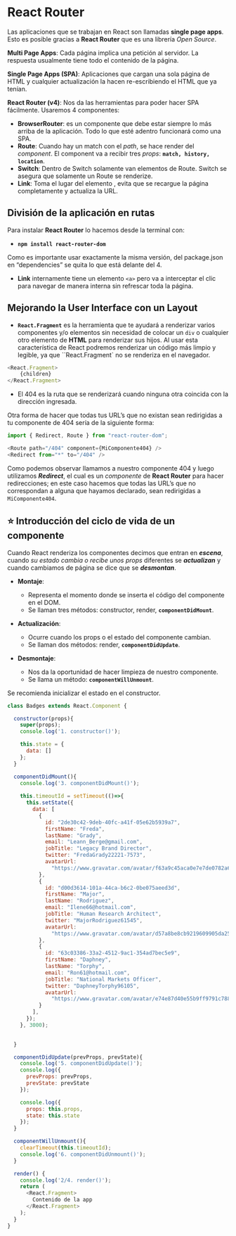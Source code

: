 # React Router

Las aplicaciones que se trabajan en React son llamadas **single page apps**. Esto es posible gracias a **React Router** que es una librería _Open Source_.

**Multi Page Apps**: Cada página implica una petición al servidor. La respuesta usualmente tiene todo el contenido de la página.

**Single Page Apps (SPA)**: Aplicaciones que cargan una sola página de HTML y cualquier actualización la hacen re-escribiendo el HTML que ya tenían.

**React Router (v4)**: Nos da las herramientas para poder hacer SPA fácilmente. Usaremos 4 componentes:

- **BrowserRouter**: es un componente que debe estar siempre lo más arriba de la aplicación. Todo lo que esté adentro funcionará como una SPA.
- **Route**: Cuando hay un match con el _path_, se hace render del _component_. El component va a recibir tres _props_: **`match, history, location`**.
- **Switch**: Dentro de Switch solamente van elementos de Route. Switch se asegura que solamente un Route se renderize.
- **Link**: Toma el lugar del elemento <a>, evita que se recargue la página completamente y actualiza la URL.


## División de la aplicación en rutas

Para instalar **React Router** lo hacemos desde la terminal con:
- **`npm install react-router-dom`**

Como es importante usar exactamente la misma versión, del package.json en “dependencies” se quita lo que está delante del 4.

- **Link** internamente tiene un elemento `<a>` pero va a interceptar el clic para navegar de manera interna sin refrescar toda la página.


## Mejorando la User Interface con un Layout

- **`React.Fragment`** es la herramienta que te ayudará a renderizar varios componentes y/o elementos sin necesidad de colocar un `div` o cualquier otro elemento de **HTML** para renderizar sus hijos. Al usar esta característica de React podremos renderizar un código más limpio y legible, ya que ``React.Fragment` no se renderiza en el navegador.

```js
<React.Fragment>
    {children}
</React.Fragment>
```

- El 404 es la ruta que se renderizará cuando ninguna otra coincida con la dirección ingresada.

Otra forma de hacer que todas tus URL’s que no existan sean redirigidas a tu componente de 404 sería de la siguiente forma:

```js
import { Redirect, Route } from "react-router-dom";

<Route path="/404" component={MiComponente404} />
<Redirect from="*" to="/404" />
```

Como podemos observar llamamos a nuestro componente 404 y luego utilizamos **_Redirect_**, el cual es un _componente_ de **React Router** para hacer redirecciones; en este caso hacemos que todas las URL’s que no correspondan a alguna que hayamos declarado, sean redirigidas a `MiComponente404`.



## :star: Introducción del ciclo de vida de un componente

Cuando React renderiza los componentes decimos que entran en **_escena_**, cuando _su estado cambia o recibe unos props_ diferentes se **_actualizan_** y cuando cambiamos de página se dice que se **_desmontan_**.

- **Montaje**:
    - Representa el momento donde se inserta el código del componente en el DOM.
    - Se llaman tres métodos: constructor, render, **`componentDidMount`**.

- **Actualización**:
    - Ocurre cuando los props o el estado del componente cambian.
    - Se llaman dos métodos: render, **`componentDidUpdate`**.

- **Desmontaje**:
    - Nos da la oportunidad de hacer limpieza de nuestro componente.
    - Se llama un método: **`componentWillUnmount`**.

Se recomienda inicializar el estado en el constructor.


```js
class Badges extends React.Component {

  constructor(props){
    super(props);
    console.log('1. constructor()');

    this.state = {
      data: []
    };
  }

  componentDidMount(){
    console.log('3. componentDidMount()');
    
    this.timeoutId = setTimeout(()=>{
      this.setState({
        data: [
          {
            id: "2de30c42-9deb-40fc-a41f-05e62b5939a7",
            firstName: "Freda",
            lastName: "Grady",
            email: "Leann_Berge@gmail.com",
            jobTitle: "Legacy Brand Director",
            twitter: "FredaGrady22221-7573",
            avatarUrl:
              "https://www.gravatar.com/avatar/f63a9c45aca0e7e7de0782a6b1dff40b?d=identicon"
          },
          {
            id: "d00d3614-101a-44ca-b6c2-0be075aeed3d",
            firstName: "Major",
            lastName: "Rodriguez",
            email: "Ilene66@hotmail.com",
            jobTitle: "Human Research Architect",
            twitter: "MajorRodriguez61545",
            avatarUrl:
              "https://www.gravatar.com/avatar/d57a8be8cb9219609905da25d5f3e50a?d=identicon"
          },
          {
            id: "63c03386-33a2-4512-9ac1-354ad7bec5e9",
            firstName: "Daphney",
            lastName: "Torphy",
            email: "Ron61@hotmail.com",
            jobTitle: "National Markets Officer",
            twitter: "DaphneyTorphy96105",
            avatarUrl:
              "https://www.gravatar.com/avatar/e74e87d40e55b9ff9791c78892e55cb7?d=identicon"
          }
        ],
      });
    }, 3000);

    
  }

  componentDidUpdate(prevProps, prevState){
    console.log('5. componentDidUpdate()');
    console.log({
      prevProps: prevProps,
      prevState: prevState
    });

    console.log({
      props: this.props,
      state: this.state
    });
  }

  componentWillUnmount(){
    clearTimeout(this.timeoutId);
    console.log('6. componentDidUnmount()');
  }

  render() {
    console.log('2/4. render()');
    return (
      <React.Fragment>
        Contenido de la app
      </React.Fragment>
    );
  }
}
```
